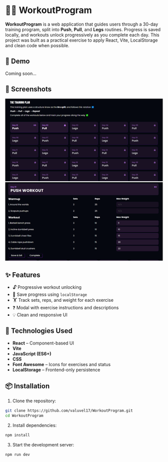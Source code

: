 # 🏋️‍♀️ WorkoutProgram

**WorkoutProgram** is a web application that guides users through a 30-day training program, split into **Push**, **Pull**, and **Legs** routines. Progress is saved locally, and workouts unlock progressively as you complete each day.
This project was built as a practical exercise to apply React, Vite, LocalStorage and clean code when possible.

## 🚀 Demo

Coming soon...

## 📸 Screenshots

![Grid Screenshot](./src/assets/screenshot-grid.png)  
![Routine Screenshot](./src/assets/screenshot-routine.png)

## ✨ Features

- 🔓 Progressive workout unlocking
- 💾 Save progress using `localStorage`
- 🏋️ Track sets, reps, and weight for each exercise
- ❓ Modal with exercise instructions and descriptions
- 💡 Clean and responsive UI

## 🧰 Technologies Used

- **React** – Component-based UI
- **Vite** 
- **JavaScript (ES6+)**
- **CSS** 
- **Font Awesome** – Icons for exercises and status
- **LocalStorage** – Frontend-only persistence


## 📦 Installation

1. Clone the repository:

```bash
git clone https://github.com/valuvel17/WorkoutProgram.git
cd WorkoutProgram
```
2. Install dependencies:
```bash
npm install
```
3. Start the development server:
```bash
npm run dev
```

